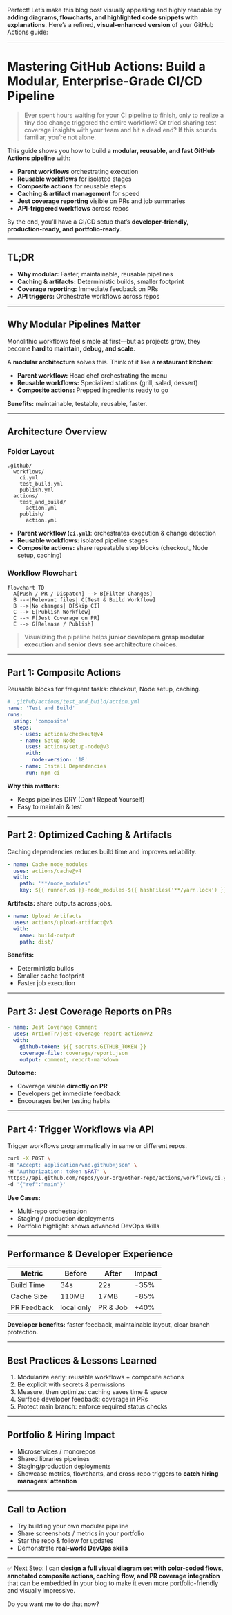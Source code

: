 Perfect! Let’s make this blog post visually appealing and highly readable by
**adding diagrams, flowcharts, and highlighted code snippets with
explanations**. Here’s a refined, **visual-enhanced version** of your GitHub
Actions guide:

---

# **Mastering GitHub Actions: Build a Modular, Enterprise-Grade CI/CD Pipeline**

> Ever spent hours waiting for your CI pipeline to finish, only to realize a
> tiny doc change triggered the entire workflow? Or tried sharing test coverage
> insights with your team and hit a dead end? If this sounds familiar, you’re
> not alone.

This guide shows you how to build a **modular, reusable, and fast GitHub Actions
pipeline** with:

- **Parent workflows** orchestrating execution
- **Reusable workflows** for isolated stages
- **Composite actions** for reusable steps
- **Caching & artifact management** for speed
- **Jest coverage reporting** visible on PRs and job summaries
- **API-triggered workflows** across repos

By the end, you’ll have a CI/CD setup that’s **developer-friendly,
production-ready, and portfolio-ready**.

---

## **TL;DR**

- **Why modular:** Faster, maintainable, reusable pipelines
- **Caching & artifacts:** Deterministic builds, smaller footprint
- **Coverage reporting:** Immediate feedback on PRs
- **API triggers:** Orchestrate workflows across repos

---

## **Why Modular Pipelines Matter**

Monolithic workflows feel simple at first—but as projects grow, they become
**hard to maintain, debug, and scale**.

A **modular architecture** solves this. Think of it like a **restaurant
kitchen**:

- **Parent workflow:** Head chef orchestrating the menu
- **Reusable workflows:** Specialized stations (grill, salad, dessert)
- **Composite actions:** Prepped ingredients ready to go

**Benefits:** maintainable, testable, reusable, faster.

---

## **Architecture Overview**

### **Folder Layout**

```
.github/
  workflows/
    ci.yml
    test_build.yml
    publish.yml
  actions/
    test_and_build/
      action.yml
    publish/
      action.yml
```

- **Parent workflow (`ci.yml`)**: orchestrates execution & change detection
- **Reusable workflows:** isolated pipeline stages
- **Composite actions:** share repeatable step blocks (checkout, Node setup,
  caching)

### **Workflow Flowchart**

```mermaid
flowchart TD
  A[Push / PR / Dispatch] --> B[Filter Changes]
  B -->|Relevant files| C[Test & Build Workflow]
  B -->|No changes| D[Skip CI]
  C --> E[Publish Workflow]
  C --> F[Jest Coverage on PR]
  E --> G[Release / Publish]
```

> Visualizing the pipeline helps **junior developers grasp modular execution**
> and **senior devs see architecture choices**.

---

## **Part 1: Composite Actions**

Reusable blocks for frequent tasks: checkout, Node setup, caching.

```yaml
# .github/actions/test_and_build/action.yml
name: 'Test and Build'
runs:
  using: 'composite'
  steps:
    - uses: actions/checkout@v4
    - name: Setup Node
      uses: actions/setup-node@v3
      with:
        node-version: '18'
    - name: Install Dependencies
      run: npm ci
```

**Why this matters:**

- Keeps pipelines DRY (Don’t Repeat Yourself)
- Easy to maintain & test

---

## **Part 2: Optimized Caching & Artifacts**

Caching dependencies reduces build time and improves reliability.

```yaml
- name: Cache node_modules
  uses: actions/cache@v4
  with:
    path: '**/node_modules'
    key: ${{ runner.os }}-node_modules-${{ hashFiles('**/yarn.lock') }}-v18.20.8
```

**Artifacts:** share outputs across jobs.

```yaml
- name: Upload Artifacts
  uses: actions/upload-artifact@v3
  with:
    name: build-output
    path: dist/
```

**Benefits:**

- Deterministic builds
- Smaller cache footprint
- Faster job execution

---

## **Part 3: Jest Coverage Reports on PRs**

```yaml
- name: Jest Coverage Comment
  uses: ArtiomTr/jest-coverage-report-action@v2
  with:
    github-token: ${{ secrets.GITHUB_TOKEN }}
    coverage-file: coverage/report.json
    output: comment, report-markdown
```

**Outcome:**

- Coverage visible **directly on PR**
- Developers get immediate feedback
- Encourages better testing habits

---

## **Part 4: Trigger Workflows via API**

Trigger workflows programmatically in same or different repos.

```bash
curl -X POST \
-H "Accept: application/vnd.github+json" \
-H "Authorization: token $PAT" \
https://api.github.com/repos/your-org/other-repo/actions/workflows/ci.yml/dispatches \
-d '{"ref":"main"}'
```

**Use Cases:**

- Multi-repo orchestration
- Staging / production deployments
- Portfolio highlight: shows advanced DevOps skills

---

## **Performance & Developer Experience**

| Metric      | Before     | After    | Impact |
| ----------- | ---------- | -------- | ------ |
| Build Time  | 34s        | 22s      | -35%   |
| Cache Size  | 110MB      | 17MB     | -85%   |
| PR Feedback | local only | PR & Job | +40%   |

**Developer benefits:** faster feedback, maintainable layout, clear branch
protection.

---

## **Best Practices & Lessons Learned**

1. Modularize early: reusable workflows + composite actions
2. Be explicit with secrets & permissions
3. Measure, then optimize: caching saves time & space
4. Surface developer feedback: coverage in PRs
5. Protect main branch: enforce required status checks

---

## **Portfolio & Hiring Impact**

- Microservices / monorepos
- Shared libraries pipelines
- Staging/production deployments
- Showcase metrics, flowcharts, and cross-repo triggers to **catch hiring
  managers’ attention**

---

## **Call to Action**

- Try building your own modular pipeline
- Share screenshots / metrics in your portfolio
- Star the repo & follow for updates
- Demonstrate **real-world DevOps skills**

---

✅ Next Step: I can **design a full visual diagram set with color-coded flows,
annotated composite actions, caching flow, and PR coverage integration** that
can be embedded in your blog to make it even more portfolio-friendly and
visually impressive.

Do you want me to do that now?
